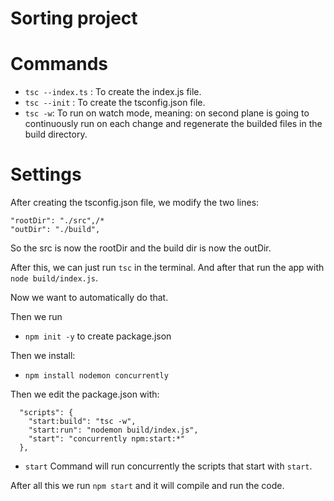 # Sorting project

# Commands

* ```tsc --index.ts``` : To create the index.js file.
* ```tsc --init``` : To create the tsconfig.json file.
* ```tsc -w```: To run on watch mode, meaning: on second plane is going to continuously run on each change and regenerate the builded files in the build directory.
# Settings
After creating the tsconfig.json file, we modify the two lines:

```
"rootDir": "./src",/* 
"outDir": "./build",
```

So the src is now the rootDir and the build dir is now the outDir.

After this, we can just run ```tsc``` in the terminal. And after that run the app with ```node build/index.js```.

Now we want to automatically do that.

Then we run

* ```npm init -y``` to create package.json 

Then we install:

* ```npm install nodemon concurrently ```

Then we edit the package.json with:

```
  "scripts": {
    "start:build": "tsc -w",
    "start:run": "nodemon build/index.js",
    "start": "concurrently npm:start:*"
  },
```

* ```start``` Command will run concurrently the scripts that start with ```start```.

After all this we run ```npm start``` and it will compile and run the code.
